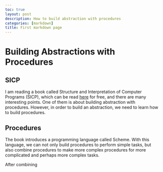 ```yaml
---
toc: true
layout: post
description: How to build abstraction with procedures
categories: [markdown]
title: First markdown page
---
```

# Building Abstractions with Procedures

## SICP
I am reading a book called Structure and Interpretation of Computer Programs (SICP), which can be read [here](https://mitpress.mit.edu/sites/default/files/sicp/full-text/book/book.html) for free, and there are many interesting points. One of them is about building abstraction with procedures. However, in order to build an abstraction, we need to learn how to build procedures.

## Procedures
The book introduces a programming language called Scheme. With this language, we can not only build procedures to perform simple tasks, but also combine procedures to make more complex procedures for more complicated and perhaps more complex tasks. 

After combining 

